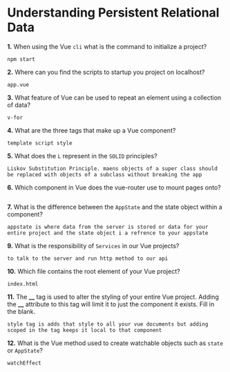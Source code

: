 # Understanding Persistent Relational Data

**1.** When using the Vue `cli` what is the command to initialize a project?

<!-- enter you answer in the space below -->

```
npm start
```

**2.** Where can you find the scripts to startup you project on localhost?

<!-- enter you answer in the space below -->

```
app.vue
```

**3.** What feature of Vue can be used to repeat an element using a collection of data?

<!-- enter you answer in the space below -->

```
v-for
```

**4.** What are the three tags that make up a Vue component?

<!-- enter you answer in the space below -->

```
template script style
```

**5.** What does the `L` represent in the `SOLID` principles?

<!-- enter you answer in the space below -->

```
Liskov Substitution Principle. maens objects of a super class should be replaced with objects of a subclass without breaking the app
```

**6.** Which component in Vue does the vue-router use to mount pages onto?

<!-- enter you answer in the space below -->

```

```

**7.** What is the difference between the `AppState` and the state object within a component?

<!-- enter you answer in the space below -->

```
appstate is where data from the server is stored or data for your entire project and the state object i a refrence to your appstate
```

**9.** What is the responsibility of `Services` in our Vue projects?

<!-- enter you answer in the space below -->

```
to talk to the server and run http method to our api
```

**10.** Which file contains the root element of your Vue project?

<!-- enter you answer in the space below -->

```
index.html
```

**11.** The **\_\_** tag is used to alter the styling of your entire Vue project. Adding the **\_\_** attribute to this tag will limit it to just the component it exists. Fill in the blank.

<!-- enter you answer in the space below -->

```
style tag is adds that style to all your vue documents but adding scoped in the tag keeps it local to that component
```

**12.** What is the Vue method used to create watchable objects such as `state` or `AppState`?

<!-- enter you answer in the space below -->

```
watchEffect
```

